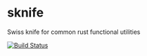 # sknife
Swiss knife for common rust functional utilities

[![Build Status](https://travis-ci.org/addityasingh/sknife.svg?branch=master)](https://travis-ci.org/addityasingh/sknife)
